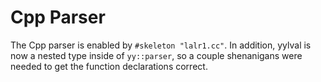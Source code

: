 # Cpp Parser

The Cpp parser is enabled by `#skeleton "lalr1.cc"`. In addition, yylval is now a nested type inside of `yy::parser`, so a couple shenanigans were needed to get the function declarations correct.
